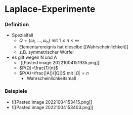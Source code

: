 # Laplace-Experimente
### Definition
+ Spezialfall
	+ $Ω=\{ω_1,...,ω_n\}$ mit $1≤n<∞$
	+ Elementarereignis hat dieselbe [[Wahrscheinlichkeit]]
	+ z.B. symmetrischer Würfel
+ es gilt wegen N und A
	+ ![[Pasted image 20221004151935.png]]
	+ $P(Ω)=\frac{1}{n}$
	+ $P(A)=\frac{|A|}{|Ω|}$ mit  $|Ω|=n$
		+ Wahrscheinlichkeitsmaß

### Beispiele
+ ![[Pasted image 20221004153415.png]]
+ ![[Pasted image 20221004153403.png]]
